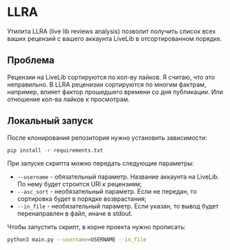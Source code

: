 
# LLRA

Утилита LLRA (live lib reviews analysis) позволит получить список всех ваших рецензий с вашего аккаунта LiveLib в отсортированном порядке.

## Проблема
Рецензии на LiveLib сортируются по кол-ву лайков. Я считаю, что это неправильно. В LLRA реценизии сортируются по многим фактрам, например, влияет фактор прошедшего времени со дня публикации. Или отношение кол-ва лайков к просмотрам.

## Локальный запуск
После клонирования репозитория нужно установить зависимости:
```bash
pip install -r requirements.txt
```

При запуске скрипта можно передать следующие параметры:

- `--username` - обязательный параметр. Название аккаунта на LiveLib. По нему будет строится URl к рецензиям;
- `--asc_sort` - необязательный параметр. Если не передан, то сортировка будет в порядке возврастания;
- `--in_file` - необязательный параметр. Если указан, то вывод будет перенаправлен в файл, иначе в stdout.

Чтобы запустить скрипт, в корне проекта нужно прописать:
```bash
python3 main.py --username=USERNAME --in_file
```
